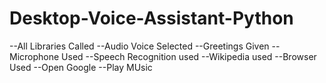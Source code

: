 # Desktop-Voice-Assistant-Python
--All Libraries Called 
--Audio Voice Selected 
--Greetings Given
--Microphone Used 
--Speech Recognition used
--Wikipedia used
--Browser Used
--Open Google 
--Play MUsic